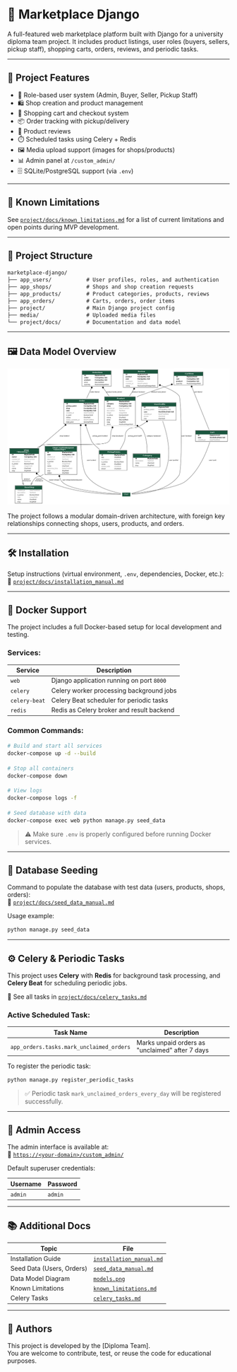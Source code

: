 # 🛒 Marketplace Django

A full-featured web marketplace platform built with Django for a university diploma team project. It includes product listings, user roles (buyers, sellers, pickup staff), shopping carts, orders, reviews, and periodic tasks.

---

## 📌 Project Features

- 🔐 Role-based user system (Admin, Buyer, Seller, Pickup Staff)
- 🛍️ Shop creation and product management
- 🛒 Shopping cart and checkout system
- 📦 Order tracking with pickup/delivery
- 💬 Product reviews
- ⏱️ Scheduled tasks using Celery + Redis
- 🖼️ Media upload support (images for shops/products)
- 📊 Admin panel at `/custom_admin/`
- 🗄️ SQLite/PostgreSQL support (via `.env`)

---

## 🚧 Known Limitations

See [`project/docs/known_limitations.md`](project/docs/known_limitations.md) for a list of current limitations and open points during MVP development.

---

## 🧭 Project Structure

```
marketplace-django/
├── app_users/           # User profiles, roles, and authentication
├── app_shops/           # Shops and shop creation requests
├── app_products/        # Product categories, products, reviews
├── app_orders/          # Carts, orders, order items
├── project/             # Main Django project config
├── media/               # Uploaded media files
└── project/docs/        # Documentation and data model
```

---

## 🖼️ Data Model Overview

![Marketplace Data Model](project/docs/models.png)

The project follows a modular domain-driven architecture, with foreign key relationships connecting shops, users, products, and orders.

---

## 🛠️ Installation

Setup instructions (virtual environment, `.env`, dependencies, Docker, etc.):  
📄 [`project/docs/installation_manual.md`](project/docs/installation_manual.md)

---

## 🐳 Docker Support

The project includes a full Docker-based setup for local development and testing.

### Services:

| Service        | Description                                 |
|----------------|---------------------------------------------|
| `web`          | Django application running on port `8000`   |
| `celery`       | Celery worker processing background jobs    |
| `celery-beat`  | Celery Beat scheduler for periodic tasks    |
| `redis`        | Redis as Celery broker and result backend   |

### Common Commands:

```bash
# Build and start all services
docker-compose up -d --build

# Stop all containers
docker-compose down

# View logs
docker-compose logs -f

# Seed database with data 
docker-compose exec web python manage.py seed_data

```
> ⚠️ Make sure `.env` is properly configured before running Docker services.


---

## 🌱 Database Seeding

Command to populate the database with test data (users, products, shops, orders):  
📄 [`project/docs/seed_data_manual.md`](project/docs/seed_data_manual.md)

Usage example:

```bash
python manage.py seed_data
```

---

## ⚙️ Celery & Periodic Tasks

This project uses **Celery** with **Redis** for background task processing, and **Celery Beat** for scheduling periodic jobs.

📄 See all tasks in [`project/docs/celery_tasks.md`](project/docs/celery_tasks.md)

### Active Scheduled Task:

| Task Name                             | Description                                        |
|--------------------------------------|----------------------------------------------------|
| `app_orders.tasks.mark_unclaimed_orders` | Marks unpaid orders as "unclaimed" after 7 days |

To register the periodic task:

```bash
python manage.py register_periodic_tasks
```

> ✅ Periodic task `mark_unclaimed_orders_every_day` will be registered successfully.

---

## 📮 Admin Access

The admin interface is available at:  
🔗 [`https://<your-domain>/custom_admin/`](https://<your-domain>/custom_admin/)

Default superuser credentials:

| Username | Password |
|----------|----------|
| `admin`  | `admin`  |

---

## 📚 Additional Docs

| Topic                    | File                                        |
|--------------------------|---------------------------------------------|
| Installation Guide       | [`installation_manual.md`](project/docs/installation_manual.md) |
| Seed Data (Users, Orders)| [`seed_data_manual.md`](project/docs/seed_data_manual.md)     |
| Data Model Diagram       | [`models.png`](project/docs/models.png)         |
| Known Limitations        | [`known_limitations.md`](project/docs/known_limitations.md)     |
| Celery Tasks             | [`celery_tasks.md`](project/docs/celery_tasks.md) |

---

## 👥 Authors

This project is developed by the [Diploma Team].  
You are welcome to contribute, test, or reuse the code for educational purposes.

